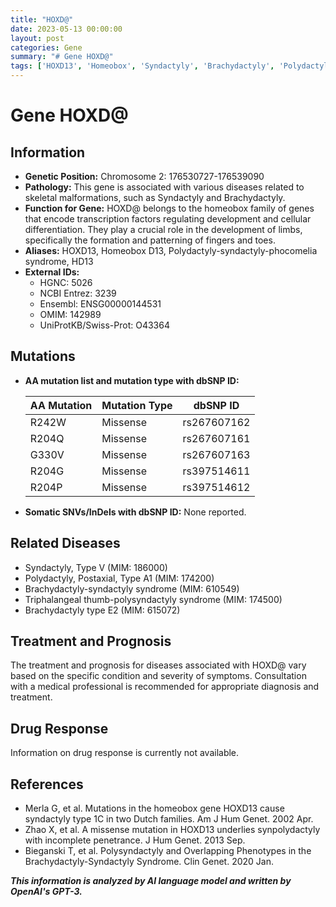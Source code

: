 ```yaml
---
title: "HOXD@"
date: 2023-05-13 00:00:00
layout: post
categories: Gene
summary: "# Gene HOXD@"
tags: ['HOXD13', 'Homeobox', 'Syndactyly', 'Brachydactyly', 'Polydactyly', 'TranscriptionFactors', 'GeneticMutations', 'SkeletalMalformations']
---
```


# Gene HOXD@

## Information

- **Genetic Position:** Chromosome 2: 176530727-176539090
- **Pathology:** This gene is associated with various diseases related to skeletal malformations, such as Syndactyly and Brachydactyly.
- **Function for Gene:** HOXD@ belongs to the homeobox family of genes that encode transcription factors regulating development and cellular differentiation. They play a crucial role in the development of limbs, specifically the formation and patterning of fingers and toes.
- **Aliases:** HOXD13, Homeobox D13, Polydactyly-syndactyly-phocomelia syndrome, HD13
- **External IDs:**
     - HGNC: 5026
     - NCBI Entrez: 3239
     - Ensembl: ENSG00000144531
     - OMIM: 142989
     - UniProtKB/Swiss-Prot: O43364

## Mutations

- **AA mutation list and mutation type with dbSNP ID:**

    | AA Mutation | Mutation Type | dbSNP ID |
    | ----------- | ------------ | -------- |
    | R242W   | Missense | rs267607162 |
    | R204Q   | Missense | rs267607161 |
    | G330V   | Missense | rs267607163 |
    | R204G   | Missense | rs397514611 |
    | R204P   | Missense | rs397514612 |

- **Somatic SNVs/InDels with dbSNP ID:** None reported.

## Related Diseases

- Syndactyly, Type V (MIM: 186000)
- Polydactyly, Postaxial, Type A1 (MIM: 174200)
- Brachydactyly-syndactyly syndrome (MIM: 610549)
- Triphalangeal thumb-polysyndactyly syndrome (MIM: 174500)
- Brachydactyly type E2 (MIM: 615072)

## Treatment and Prognosis

The treatment and prognosis for diseases associated with HOXD@ vary based on the specific condition and severity of symptoms. Consultation with a medical professional is recommended for appropriate diagnosis and treatment.

## Drug Response

Information on drug response is currently not available.

## References

- Merla G, et al. Mutations in the homeobox gene HOXD13 cause syndactyly type 1C in two Dutch families. Am J Hum Genet. 2002 Apr.
- Zhao X, et al. A missense mutation in HOXD13 underlies synpolydactyly with incomplete penetrance. J Hum Genet. 2013 Sep.
- Bieganski T, et al. Polysyndactyly and Overlapping Phenotypes in the Brachydactyly-Syndactyly Syndrome. Clin Genet. 2020 Jan.

**_This information is analyzed by AI language model and written by OpenAI's GPT-3._**